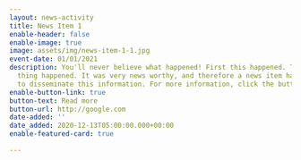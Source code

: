 ```yaml
---
layout: news-activity
title: News Item 1
enable-header: false
enable-image: true
image: assets/img/news-item-1-1.jpg
event-date: 01/01/2021
description: You'll never believe what happened! First this happened. Then, this other
  thing happened. It was very news worthy, and therefore a news item has been created
  to disseminate this information. For more information, click the button.
enable-button-link: true
button-text: Read more
button-url: http://google.com
date-added: ''
date_added: 2020-12-13T05:00:00.000+00:00
enable-featured-card: true

---
```

